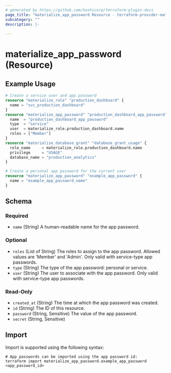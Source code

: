 ```yaml
---
# generated by https://github.com/hashicorp/terraform-plugin-docs
page_title: "materialize_app_password Resource - terraform-provider-materialize"
subcategory: ""
description: |-
  
---
```


# materialize_app_password (Resource)



## Example Usage

```terraform
# Create a service user and app password
resource "materialize_role" "production_dashboard" {
  name = "svc_production_dashboard"
}
resource "materialize_app_password" "production_dashboard_app_password" {
  name  = "production_dashboard_app_password"
  type  = "service"
  user  = materialize_role.production_dashboard.name
  roles = ["Member"]
}
resource "materialize_database_grant" "database_grant_usage" {
  role_name     = materialize_role.production_dashboard.name
  privilege     = "USAGE"
  database_name = "production_analytics"
}

# Create a personal app password for the current user
resource "materialize_app_password" "example_app_password" {
  name = "example_app_password_name"
}
```

<!-- schema generated by tfplugindocs -->
## Schema

### Required

- `name` (String) A human-readable name for the app password.

### Optional

- `roles` (List of String) The roles to assign to the app password. Allowed values are 'Member' and 'Admin'. Only valid with service-type app passwords.
- `type` (String) The type of the app password: personal or service.
- `user` (String) The user to associate with the app password. Only valid with service-type app passwords.

### Read-Only

- `created_at` (String) The time at which the app password was created.
- `id` (String) The ID of this resource.
- `password` (String, Sensitive) The value of the app password.
- `secret` (String, Sensitive)

## Import

Import is supported using the following syntax:

```shell
# App passwords can be imported using the app password id:
terraform import materialize_app_password.example_app_password <app_password_id>
```
